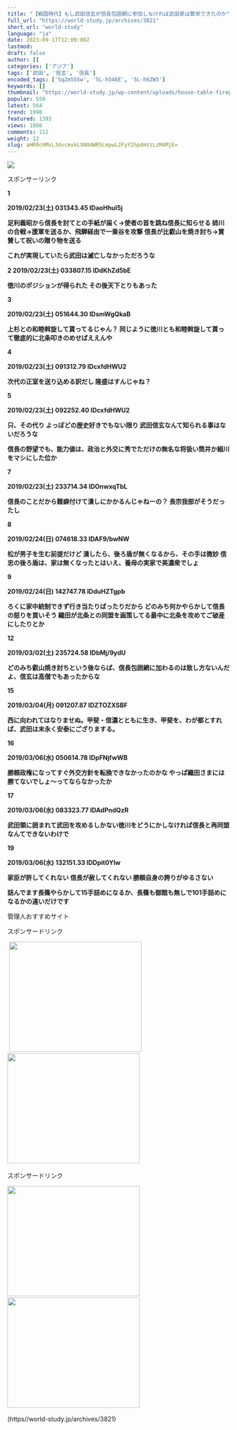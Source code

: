 ```yaml
---
title: "【戦国時代】もし武田信玄が信長包囲網に参加しなければ武田家は繁栄できたのか"
full_url: "https://world-study.jp/archives/3821"
short_url: "world-study"
language: "ja"
date: 2023-09-17T12:09:00Z
lastmod: 
draft: false
author: []
categories: ['アジア']
tags: ['武田', '信玄', '信長']
encoded_tags: ['5q2m55Sw', '5L-h546E', '5L-h6ZW3']
keywords: []
thumbnail: "https://world-study.jp/wp-content/uploads/house-table-fireplace-wood-5632318.jpg"
popular: 550
latest: 564
trend: 1998
featured: 1393
views: 1860
comments: 112
weight: 12
slug: aHR0cHMvL3dvcmxkLXN0dWR5LmpwL2FyY2hpdmVzLzM4MjE=
---
```


![](https://world-study.jp/wp-content/uploads/house-table-fireplace-wood-5632318.jpg)

<div><p class='ps-label'>スポンサーリンク</p><p class='ps-widget'></p><p class='t_h'><strong><p>1 <p> 2019/02/23(土) 031343.45 IDaoHhuI5j</p></p></strong></p><p><strong> 足利義昭から信長を討てとの手紙が届く→使者の首を跳ね信長に知らせる 姉川の合戦→援軍を送るか、飛騨経由で一乗谷を攻撃 信長が比叡山を焼き討ち→賞賛して祝いの贈り物を送る </strong></p><p><strong>これが実現していたら武田は滅亡しなかっただろうな</strong></p><p><strong>2 2019/02/23(土) 033807.15 IDdKhZd5bE</strong></p><p class='t_b'><strong><p> 徳川のポジションが得られた その後天下とりもあった </p></strong></p><p class='t_h'><strong><p>3 <p> 2019/02/23(土) 051644.30 IDsmWgQkaB</p></p></strong></p><p class='t_b'><strong><p> 上杉との和睦斡旋して貰ってるじゃん？ 同じように徳川とも和睦斡旋して貰って徹底的に北条叩きのめせばええんや </p></strong></p><p class='t_h'><strong><p>4 <p> 2019/02/23(土) 091312.79 IDcxfdHWU2</p></p></strong></p><p class='t_b'><strong><p> 次代の正室を送り込める訳だし 隆盛はすんじゃね？ </p></strong></p><p class='t_h'><strong><p>5 <p> 2019/02/23(土) 092252.40 IDcxfdHWU2</p></p></strong></p><p><strong> 只、その代り よっぽどの歴史好きでもない限り 武田信玄なんて知られる事はないだろうな </strong></p><p><strong>信長の野望でも、能力値は、政治と外交に秀でただけの無名な将扱い</strong><strong>筒井か細川をマシにした位か</strong></p><p class='t_h'><strong><p>7 <p> 2019/02/23(土) 233714.34 IDOnwxqTbL</p></p></strong></p><p class='t_b'><strong><p> 信長のことだから難癖付けて潰しにかかるんじゃねーの？ 長宗我部がそうだったし </p></strong></p><p class='t_h'><strong><p>8 <p> 2019/02/24(日) 074618.33 IDAF9/bwNW</p></p></strong></p><p class='t_b'><strong><p> 松が男子を生む前提だけど 潰したら、後ろ盾が無くなるから、その手は微妙 信忠の後ろ盾は、家は無くなったとはいえ、養母の実家で美濃衆でしょ </p></strong></p><p class='t_h'><strong><p>9 <p> 2019/02/24(日) 142747.78 IDduHZTgpb</p></p></strong></p><p class='t_b'><strong><p> ろくに家中統制できず行き当たりばったりだから どのみち何かやらかして信長の怒りを買いそう 織田が北条との同盟を画策してる最中に北条を攻めてご破産にしたりとか </p></strong></p><p class='t_h'><strong><p>12 <p> 2019/03/02(土) 235724.58 IDbMj/9ydU</p></p></strong></p><p class='t_b'><strong><p> どのみち叡山焼き討ちという後ならば、信長包囲網に加わるのは致し方ないんだよ、信玄は高僧でもあったからな </p></strong></p><p class='t_h'><strong><p>15 <p> 2019/03/04(月) 091207.87 IDZTOZXSBF</p></p></strong></p><p class='t_b'><strong><p> 西に向われてはなりませぬ。甲斐・信濃とともに生き、甲斐を、わが都とすれば、武田は末永く安泰にござりまする。 </p></strong></p><p class='t_h'><strong><p>16 <p> 2019/03/06(水) 050614.78 IDpFNjfwWB</p></p></strong></p><p class='t_b'><strong><p> 勝頼政権になってすぐ外交方針を転換できなかったのかな やっぱ織田さまには勝てないでしょ～ってならなかったか </p></strong></p><p class='t_h'><strong><p>17 <p> 2019/03/06(水) 083323.77 IDAdPndQzR</p></p></strong></p><p class='t_b'><strong><p> 武田領に囲まれて武田を攻めるしかない徳川をどうにかしなければ信長と再同盟なんてできないわけで </p></strong></p><p class='t_h'><strong><p>19 <p> 2019/03/06(水) 132151.33 IDDpit0YIw</p></p></strong></p><p><strong> 家臣が許してくれない 信長が赦してくれない 勝頼自身の誇りがゆるさない </strong></p><p><strong>詰んでます</strong><strong>長篠やらかして15手詰めになるか、長篠も御館も無しで101手詰めになるかの違いだけです</strong></p> <p class='textwidget custom-html-widget'></p><p class='top_rss_down_title'> 管理人おすすめサイト </p> <p class='rss4'> </p><p class='posts-under-1'>スポンサードリンク</p><a href='https//hb.afl.rakuten.co.jp/hsc/22147dca.3eb27a4d.22147dcb.ab9930ba/?link_type=pict&ut=eyJwYWdlIjoic2hvcCIsInR5cGUiOiJwaWN0IiwiY29sIjoxLCJjYXQiOiI0NCIsImJhbiI6IjQ2MDEzNSIsImFtcCI6ZmFsc2V9' target='_blank' rel='nofollow sponsored noopener'><img src='https//hbb.afl.rakuten.co.jp/hsb/22147dca.3eb27a4d.22147dcb.ab9930ba/?me_id=1&me_adv_id=460135&t=pict' border='0' alt='' title=''></a> <a href='https//px.a8.net/svt/ejp?a8mat=3TD6WR+3C9O2A+2PEO+1I1IKX' rel='nofollow'> <img border='0' width='300' height='250' alt='' src='https//www23.a8.net/svt/bgt?aid=230722875202&wid=005&eno=01&mid=s00000012624009077000&mc=1'></a> <img border='0' width='1' height='1' src='https//www10.a8.net/0.gif?a8mat=3TD6WR+3C9O2A+2PEO+1I1IKX' alt=''> <a href='https//px.a8.net/svt/ejp?a8mat=3TD6WR+4491HU+54ZG+609HT' rel='nofollow'> <img border='0' width='300' height='250' alt='' src='https//www29.a8.net/svt/bgt?aid=230722875249&wid=005&eno=01&mid=s00000023974001009000&mc=1'></a> <img border='0' width='1' height='1' src='https//www18.a8.net/0.gif?a8mat=3TD6WR+4491HU+54ZG+609HT' alt=''> <p class='posts-under-1'>スポンサードリンク</p><a href='https//px.a8.net/svt/ejp?a8mat=3BQDI5+2RFHW2+3D3Q+65U41' rel='nofollow'> <img border='0' width='300' height='250' alt='' src='https//www28.a8.net/svt/bgt?aid=201104861167&wid=005&eno=01&mid=s00000015695001035000&mc=1'></a> <img border='0' width='1' height='1' src='https//www17.a8.net/0.gif?a8mat=3BQDI5+2RFHW2+3D3Q+65U41' alt=''> <a href='https//px.a8.net/svt/ejp?a8mat=3H5J7Z+P0B9U+50+35UAKX' rel='nofollow'> <img border='0' width='300' height='250' alt='' src='https//www23.a8.net/svt/bgt?aid=210210191042&wid=005&eno=01&mid=s00000000018019121000&mc=1'></a> <img border='0' width='1' height='1' src='https//www10.a8.net/0.gif?a8mat=3H5J7Z+P0B9U+50+35UAKX' alt=''> </div>

(https//world-study.jp/archives/3821)
